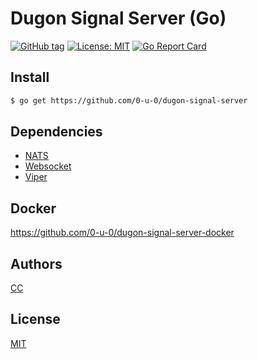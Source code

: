 # Dugon Signal Server (Go)

[![GitHub tag](https://img.shields.io/github/tag/0-u-0/dugon-signal-server.svg)](https://github.com/0-u-0/dugon-signal-server)
[![License: MIT](https://img.shields.io/badge/License-MIT-yellow.svg)](./LICENSE)
[![Go Report Card](https://goreportcard.com/badge/github.com/0-u-0/dugon-signal-server)](https://goreportcard.com/report/github.com/0-u-0/dugon-signal-server)
## Install

```bash
$ go get https://github.com/0-u-0/dugon-signal-server
```

## Dependencies

* [NATS](https://github.com/nats-io/nats.go)
* [Websocket](https://github.com/gorilla/websocket) 
* [Viper](https://github.com/spf13/viper)

## Docker 

https://github.com/0-u-0/dugon-signal-server-docker

## Authors

[CC](https://crater.one)

## License

[MIT](./LICENSE)
